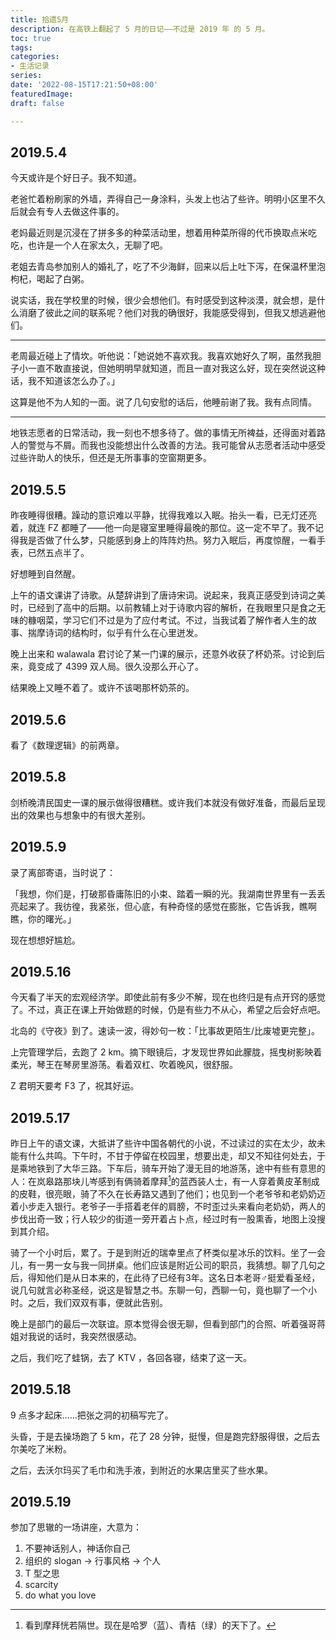 ```yaml
---
title: 拾遗5月
description: 在高铁上翻起了 5 月的日记——不过是 2019 年 的 5 月。
toc: true
tags: 
categories: 
- 生活记录
series:
date: '2022-08-15T17:21:50+08:00'
featuredImage:
draft: false

---
```




## 2019.5.4

今天或许是个好日子。我不知道。

老爸忙着粉刷家的外墙，弄得自己一身涂料，头发上也沾了些许。明明小区里不久后就会有专人去做这件事的。

老妈最近则是沉浸在了拼多多的种菜活动里，想着用种菜所得的代币换取点米吃吃，也许是一个人在家太久，无聊了吧。

老姐去青岛参加别人的婚礼了，吃了不少海鲜，回来以后上吐下泻，在保温杯里泡枸杞，喝起了白粥。

说实话，我在学校里的时候，很少会想他们。有时感受到这种淡漠，就会想，是什么消磨了彼此之间的联系呢？他们对我的确很好，我能感受得到，但我又想逃避他们。

---

老周最近碰上了情坎。听他说：「她说她不喜欢我。我喜欢她好久了啊，虽然我胆子小一直不敢直接说，但她明明早就知道，而且一直对我这么好，现在突然说这种话，我不知道该怎么办了。」

这算是他不为人知的一面。说了几句安慰的话后，他睡前谢了我。我有点同情。

---

地铁志愿者的日常活动，我一刻也不想多待了。做的事情无所裨益，还得面对着路人的警觉与不屑。而我也没能想出什么改善的方法。我可能曾从志愿者活动中感受过些许助人的快乐，但还是无所事事的空窗期更多。

## 2019.5.5

昨夜睡得很糟。躁动的意识难以平静，扰得我难以入眠。抬头一看，已无灯还亮着，就连 FZ 都睡了——他一向是寝室里睡得最晚的那位。这一定不早了。我不记得我是否做了什么梦，只能感到身上的阵阵灼热。努力入眠后，再度惊醒，一看手表，已然五点半了。

好想睡到自然醒。

上午的语文课讲了诗歌。从楚辞讲到了唐诗宋词。说起来，我真正感受到诗词之美时，已经到了高中的后期。以前教辅上对于诗歌内容的解析，在我眼里只是食之无味的糠咽菜，学习它们不过是为了应付考试。不过，当我试着了解作者人生的故事、揣摩诗词的结构时，似乎有什么在心里迸发。

晚上出来和 walawala 君讨论了某一门课的展示，还意外收获了杯奶茶。讨论到后来，竟变成了 4399 双人局。很久没那么开心了。

结果晚上又睡不着了。或许不该喝那杯奶茶的。

## 2019.5.6

看了《数理逻辑》的前两章。

## 2019.5.8

剑桥晚清民国史一课的展示做得很糟糕。或许我们本就没有做好准备，而最后呈现出的效果也与想象中的有很大差别。

## 2019.5.9

录了离部寄语，当时说了：

「我想，你们是，打破那昏庸陈旧的小束、踏着一瞬的光。我湖南世界里有一丢丢亮起来了。我彷徨，我紧张，但心底，有种奇怪的感觉在膨胀，它告诉我，瞧啊瞧，你的曙光。」

现在想想好尴尬。

## 2019.5.16

今天看了半天的宏观经济学。即使此前有多少不解，现在也终归是有点开窍的感觉了。不过，真正在课上开始做题的时候，仍是有些力不从心，希望之后会好点吧。

北岛的《守夜》到了。速读一波，得妙句一枚：「比事故更陌生/比废墟更完整」。

上完管理学后，去跑了 2 km。摘下眼镜后，才发现世界如此朦胧，摇曳树影映着柔光，琴王在琴房里游荡。看着双杠、吹着晚风，很舒服。

Z 君明天要考 F3 了，祝其好运。

## 2019.5.17

昨日上午的语文课，大抵讲了些许中国各朝代的小说，不过读过的实在太少，故未能有什么共鸣。下午时，不甘于停留在校园里，想要出走，却又不知往何处去，于是乘地铁到了大华三路。下车后，骑车开始了漫无目的地游荡，途中有些有意思的人：在岚皋路那块儿岑感到有俩骑着摩拜[^1]的蓝西装人士，有一人穿着黄皮革制成的皮鞋，很亮眼，骑了不久在长寿路又遇到了他们；也见到一个老爷爷和老奶奶迈着小步走入银行。老爷子一手搭着老伴的肩膀，不时歪过头来看向老奶奶，两人的步伐出奇一致；行人较少的街道一旁开着占卜点，经过时有一股熏香，地图上没搜到其介绍。

骑了一个小时后，累了。于是到附近的瑞幸里点了杯类似星冰乐的饮料。坐了一会儿，有一男一女与我一同拼桌。他们应该是附近公司的职员，我猜想。聊了几句之后，得知他们是从日本来的，在此待了已经有3年。这名日本老哥♂挺爱看圣经，说几句就言必称圣经，说这是智慧之书。东聊一句，西聊一句，竟也聊了一个小时。之后，我们双双有事，便就此告别。

晚上是部门的最后一次联谊。原本觉得会很无聊，但看到部门的合照、听着强哥蒋姐对我说的话时，我突然很感动。

之后，我们吃了蛙锅，去了 KTV ，各回各寝，结束了这一天。

## 2019.5.18

9 点多才起床……把张之洞的初稿写完了。

头昏，于是去操场跑了 5 km，花了 28 分钟，挺慢，但是跑完舒服得很，之后去尔美吃了米粉。

之后，去沃尔玛买了毛巾和洗手液，到附近的水果店里买了些水果。

## 2019.5.19

参加了思辙的一场讲座，大意为：

1. 不要神话别人，神话你自己
2. 组织的 slogan -> 行事风格 -> 个人
3. T 型之思
4. scarcity
5. do what you love

[^1]: 看到摩拜恍若隔世。现在是哈罗（蓝）、青桔（绿）的天下了。
